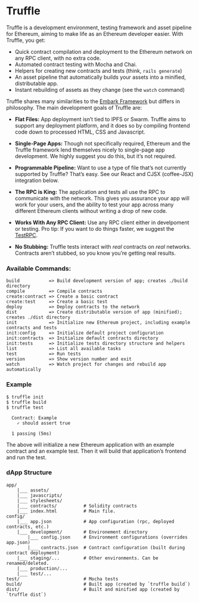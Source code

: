 # Truffle

Truffle is a development environment, testing framework and asset pipeline for Ethereum, aiming to make life as an Ethereum developer easier. With Truffle, you get:

* Quick contract compilation and deployment to the Ethereum network on any RPC client, with no extra code.
* Automated contract testing with Mocha and Chai.
* Helpers for creating new contracts and tests (think, `rails generate`)
* An asset pipeline that automatically builds your assets into a minified, distributable app. 
* Instant rebuilding of assets as they change (see the `watch` command)

Truffle shares many similarities to the [Embark Framework](https://iurimatias.github.io/embark-framework/) but differs in philosophy. The main development goals of Truffle are: 

* **Flat Files:** App deployment isn’t tied to IPFS or Swarm. Truffle aims to support any deployment platform, and it does so by compiling frontend code down to processed HTML, CSS and Javascript. 

* **Single-Page Apps:** Though not specifically required, Ethereum and the Truffle framework lend themselves nicely to single-page app development. We highly suggest you do this, but it’s not required. 

* **Programmable Pipeline:** Want to use a type of file that’s not currently supported by Truffle? That’s easy. See our React and CJSX (coffee-JSX) integration below.

* **The RPC is King:** The application and tests all use the RPC to communicate with the network. This gives you assurance your app will work for your users, and the ability to test your app across many different Ethereum clients without writing a drop of new code.

* **Works With Any RPC Client:** Use any RPC client either in develpoment or testing. Pro tip: If you want to do things faster, we suggest the [TestRPC](https://github.com/ConsenSys/testrpc).

* **No Stubbing:** Truffle tests interact with *real* contracts on *real* networks. Contracts aren’t stubbed, so you know you’re getting real results.


### Available Commands:

```
build           => Build development version of app; creates ./build directory
compile         => Compile contracts
create:contract => Create a basic contract
create:test     => Create a basic test
deploy          => Deploy contracts to the network
dist            => Create distributable version of app (minified); creates ./dist directory
init            => Initialize new Ethereum project, including example contracts and tests
init:config     => Initialize default project configuration
init:contracts  => Initialize default contracts directory
init:tests      => Initialize tests directory structure and helpers
list            => List all available tasks
test            => Run tests
version         => Show version number and exit
watch           => Watch project for changes and rebuild app automatically
```

### Example

```
$ truffle init
$ truffle build
$ truffle test

  Contract: Example
    ✓ should assert true

  1 passing (5ms)

```

The above will initialize a new Ethereum application with an example contract and an example test. Then it will build that application’s frontend and run the test.

### dApp Structure

```
app/
    |___ assets/
    |___ javascripts/
    |___ stylesheets/
    |___ contracts/          # Solidity contracts
    |___ index.html          # Main file.
config/
    |___ app.json            # App configuration (rpc, deployed contracts, etc.)
    |___ development/        # Environement directory
        |___ config.json     # Environment configurations (overrides app.json)
        |___ contracts.json  # Contract configuration (built during contract deployment)
    |___ staging/...         # Other environments. Can be renamed/deleted. 
    |___ production/...
    |___ test/...              
test/                        # Mocha tests
build/                       # Built app (created by `truffle build`)
dist/                        # Built and minified app (created by `truffle dist`) 
```


